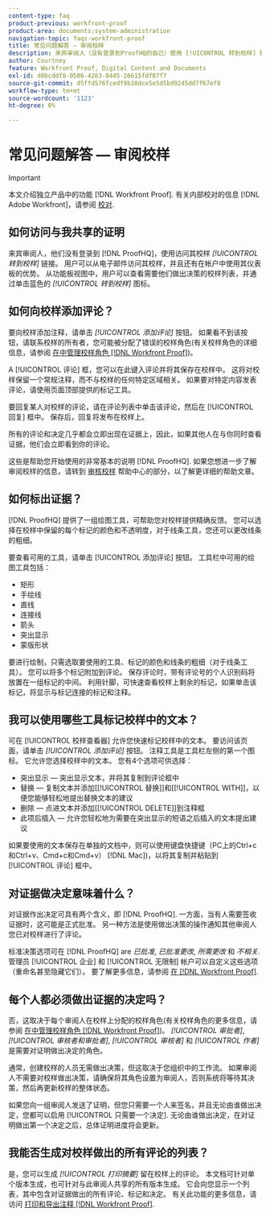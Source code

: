 ```yaml
---
content-type: faq
product-previous: workfront-proof
product-area: documents;system-administration
navigation-topic: faqs-workfront-proof
title: 常见问题解答 — 审阅校样
description: 来宾审阅人（没有登录到ProofHQ的自己）使用 [!UICONTROL 转到校样] 链接。 用户可以从电子邮件访问其校样，并且还有在帐户中使用其仪表板的优势。 从功能板视图中，用户可以查看需要他们做出决策的校样列表，并通过单击蓝色的 [!UICONTROL 转到校样] 图标。
author: Courtney
feature: Workfront Proof, Digital Content and Documents
exl-id: d8bcddf8-0586-4263-8445-26615fdf07f7
source-git-commit: d5ffd576fcedf9b10dce5e5d5bd9245dd7f67ef8
workflow-type: tm+mt
source-wordcount: '1123'
ht-degree: 0%

---
```


# 常见问题解答 — 审阅校样

>[!IMPORTANT]
>
>本文介绍独立产品中的功能 [!DNL Workfront Proof]. 有关内部校对的信息 [!DNL Adobe Workfront]，请参阅 [校对](../../../review-and-approve-work/proofing/proofing.md).

## 如何访问与我共享的证明

来宾审阅人，他们没有登录到 [!DNL ProofHQ]，使用访问其校样 *[!UICONTROL 转到校样]* 链接。 用户可以从电子邮件访问其校样，并且还有在帐户中使用其仪表板的优势。 从功能板视图中，用户可以查看需要他们做出决策的校样列表，并通过单击蓝色的 *[!UICONTROL 转到校样]* 图标。

## 如何向校样添加评论？

要向校样添加注释，请单击 *[!UICONTROL 添加评论]* 按钮。 如果看不到该按钮，请联系校样的所有者，您可能被分配了错误的校样角色(有关校样角色的详细信息，请参阅 [在中管理校样角色 [!DNL Workfront Proof]](../../../workfront-proof/wp-work-proofsfiles/share-proofs-and-files/manage-proof-roles.md))。

A [!UICONTROL 评论] 框，您可以在此键入评论并将其保存在校样中。 这将对校样保留一个常规注释，而不与校样的任何特定区域相关。 如果要对特定内容发表评论，请使用页面顶部提供的标记工具。

要回复某人对校样的评论，请在评论列表中单击该评论，然后在 [!UICONTROL 回复] 框中。 保存后，回复将发布在校样上。

所有的评论和决定几乎都会立即出现在证据上，因此，如果其他人在与你同时查看证据，他们会立即看到你的评论。

这些是帮助您开始使用的非常基本的说明 [!DNL ProofHQ]. 如果您想进一步了解审阅校样的信息，请转到  [审核校样](https://support.workfront.com/hc/en-us/sections/200054044-Reviewing-proofs) 帮助中心的部分，以了解更详细的帮助文章。

## 如何标出证据？

[!DNL ProofHQ] 提供了一组绘图工具，可帮助您对校样提供精确反馈。 您可以选择在校样中保留的每个标记的颜色和不透明度，对于线条工具，您还可以更改线条的粗细。

要查看可用的工具，请单击 [!UICONTROL 添加评论] 按钮。 工具栏中可用的绘图工具包括：

* 矩形
* 手绘线
* 直线
* 连接线
* 箭头
* 突出显示
* 蒙版形状

要进行绘制，只需选取要使用的工具、标记的颜色和线条的粗细（对于线条工具）。 您可以将多个标记附加到评论。 保存评论时，带有评论号的个人识别码将放置在一组标记的中间。 利用针脚，可快速查看校样上剩余的标记，如果单击该标记，将显示与标记连接的标记和注释。

## 我可以使用哪些工具标记校样中的文本？

可在 [!UICONTROL 校样查看器] 允许您快速标记校样中的文本。 要访问该页面，请单击 *[!UICONTROL 添加评论]* 按钮。 注释工具是工具栏左侧的第一个图标。 它允许您选择校样中的文本。 您有4个选项可供选择：

* 突出显示 — 突出显示文本，并将其复制到评论框中
* 替换 — 复制文本并添加[[!UICONTROL 替换]]和[[!UICONTROL WITH]]，以便您能够轻松地提出替换文本的建议
* 删除 — 点进文本并添加[[!UICONTROL DELETE]]到注释框
* 此项后插入 — 允许您轻松地为需要在突出显示的短语之后插入的文本提出建议

如果要使用的文本保存在单独的文档中，则可以使用键盘快捷键（PC上的Ctrl+c和Ctrl+v、Cmd+c和Cmd+v） [!DNL Mac])，以将其复制并粘贴到 [!UICONTROL 评论] 框中。

## 对证据做决定意味着什么？

对证据作出决定可具有两个含义，即 [!DNL ProofHQ]. 一方面，当有人需要签收证据时，这可能是正式批准。 另一种方法是使用做出决策的操作通知其他审阅人您已对校样进行了评论。

标准决策选项可在 [!DNL ProofHQ] are *已批准*, *已批准更改*, *所需更改* 和 *不相关*. 管理员 [!UICONTROL 企业] 和 [!UICONTROL 无限制] 帐户可以自定义这些选项（重命名甚至隐藏它们）。 要了解更多信息，请参阅 [在 [!DNL Workfront Proof]](../../../workfront-proof/wp-acct-admin/account-settings/configure-approval-decision-in-wp.md).

## 每个人都必须做出证据的决定吗？

否，这取决于每个审阅人在校样上分配的校样角色(有关校样角色的更多信息，请参阅 [在中管理校样角色 [!DNL Workfront Proof]](../../../workfront-proof/wp-work-proofsfiles/share-proofs-and-files/manage-proof-roles.md))。 *[!UICONTROL 审批者]*, *[!UICONTROL 审核者和审批者]*, *[!UICONTROL 审核者]* 和 *[!UICONTROL 作者]* 是需要对证明做出决定的角色。

通常，创建校样的人员无需做出决策，但这取决于您组织中的工作流。 如果审阅人不需要对校样做出决策，请确保将其角色设置为审阅人，否则系统将等待其决策，然后再更新校样的整体状态。

如果您向一组审阅人发送了证明，但您只需要一个人来签名，并且无论由谁做出决定，您都可以启用 [!UICONTROL 只需要一个决定]. 无论由谁做出决定，在对证明做出第一个决定之后，总体证明进度将会更新。

## 我能否生成对校样做出的所有评论的列表？

是，您可以生成 *[!UICONTROL 打印摘要]* 留在校样上的评论。 本文档可针对单个版本生成，也可针对与此审阅人共享的所有版本生成。 它会向您显示一个列表，其中包含对证据做出的所有评论、标记和决定。 有关此功能的更多信息，请访问 [打印和导出注释 [!DNL Workfront Proof]](../../../workfront-proof/wp-work-proofsfiles/organize-your-work/print-and-export-comments.md).
